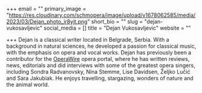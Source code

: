 +++
email = ""
primary_image = "https://res.cloudinary.com/schmopera/image/upload/v1678062585/media/2023/03/Dejan_photo_ir8yjt.png"
short_bio = ""
slug = "dejan-vukosavljevic"
social_media = []
title = "Dejan Vukosavljevic"
website = ""

+++
 Dejan is a classical writer located in Belgrade, Serbia. With a background in natural sciences, he developed a passion for classical music, with the emphasis on opera and vocal works. Dejan has previously been a contributor for the [OperaWire](https://operawire.com/author/dejanopera/) opera portal, where he has written reviews, news, editorials and did interviews with some of the greatest opera singers, including Sondra Radvanovsky, Nina Stemme, Lise Davidsen, Željko Lučić and Sara Jakubiak. He enjoys travelling, stargazing, wonders of nature and the animal world.